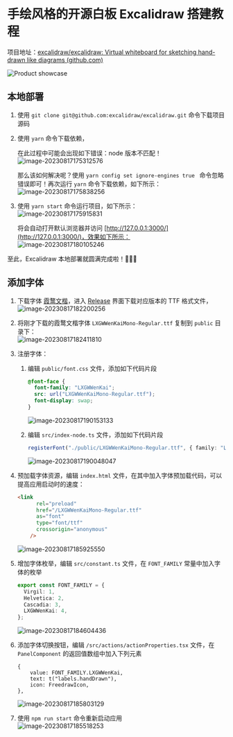 # 手绘风格的开源白板 Excalidraw 搭建教程

项目地址：[excalidraw/excalidraw: Virtual whiteboard for sketching hand-drawn like diagrams (github.com)](https://github.com/excalidraw/excalidraw)

![Product showcase](https://fastly.jsdelivr.net/gh/xihuanxiaorang/img/202308181638702.png)

## 本地部署

1. 使用 `git clone git@github.com:excalidraw/excalidraw.git` 命令下载项目源码
2. 使用 `yarn` 命令下载依赖，

   在此过程中可能会出现如下错误：node 版本不匹配！<br />![image-20230817175312576](https://fastly.jsdelivr.net/gh/xihuanxiaorang/img/202308181638161.png)

   那么该如何解决呢？使用 `yarn config set ignore-engines true ` 命令忽略错误即可！再次运行 `yarn` 命令下载依赖，如下所示：<br />![image-20230817175838256](https://fastly.jsdelivr.net/gh/xihuanxiaorang/img/202308181638570.png)

3. 使用 `yarn start` 命令运行项目，如下所示：<br />![image-20230817175915831](https://fastly.jsdelivr.net/gh/xihuanxiaorang/img/202308181638364.png)

   将会自动打开默认浏览器并访问 [http://127.0.0.1:3000/](http://127.0.0.1:3000/)，效果如下所示：<br />![image-20230817180105246](https://fastly.jsdelivr.net/gh/xihuanxiaorang/img/202308181638117.png)

至此，Excalidraw 本地部署就圆满完成啦！🎉🎉🎉

## 添加字体

1. 下载字体 [霞鹜文楷](https://github.com/lxgw/LxgwWenKai)，进入 [Release](https://github.com/lxgw/LxgwWenKai/releases) 界面下载对应版本的 TTF 格式文件，<br />![image-20230817182200256](https://fastly.jsdelivr.net/gh/xihuanxiaorang/img/202308181638680.png)
2. 将刚才下载的霞鹜文楷字体 `LXGWWenKaiMono-Regular.ttf` 复制到 `public` 目录下：<br />![image-20230817182411810](https://fastly.jsdelivr.net/gh/xihuanxiaorang/img/202308181639417.png)
3. 注册字体：
   1. 编辑 `public/font.css` 文件，添加如下代码片段

      ```css
      @font-face {
        font-family: "LXGWWenKai";
        src: url("LXGWWenKaiMono-Regular.ttf");
        font-display: swap;
      }
      ```

      ![image-20230817190153133](https://fastly.jsdelivr.net/gh/xihuanxiaorang/img/202308181639339.png)

   2. 编辑 `src/index-node.ts` 文件，添加如下代码片段

      ```typescript
      registerFont("./public/LXGWWenKaiMono-Regular.ttf", { family: "LXGWWenKai" });
      ```

      ![image-20230817190048047](https://fastly.jsdelivr.net/gh/xihuanxiaorang/img/202308181639923.png)

4. 预加载字体资源，编辑 `index.html` 文件，在其中加入字体预加载代码，可以提高应用启动时的速度：

   ```html
   <link
         rel="preload"
         href="/LXGWWenKaiMono-Regular.ttf"
         as="font"
         type="font/ttf"
         crossorigin="anonymous"
       />
   ```

   ![image-20230817185925550](https://fastly.jsdelivr.net/gh/xihuanxiaorang/img/202308181639488.png)

5. 增加字体枚举，编辑 `src/constant.ts` 文件，在 `FONT_FAMILY` 常量中加入字体的枚举

   ```typescript
   export const FONT_FAMILY = {
     Virgil: 1,
     Helvetica: 2,
     Cascadia: 3,
     LXGWWenKai: 4,
   };
   ```

   ![image-20230817184604436](https://fastly.jsdelivr.net/gh/xihuanxiaorang/img/202308181639579.png)

6. 添加字体切换按钮，编辑 `/src/actions/actionProperties.tsx` 文件，在 `PanelComponent` 的返回值数组中加入下列元素

   ```tsx
   {
       value: FONT_FAMILY.LXGWWenKai,
       text: t("labels.handDrawn"),
       icon: FreedrawIcon,
   },
   ```

   ![image-20230817185803129](https://fastly.jsdelivr.net/gh/xihuanxiaorang/img/202308181639157.png)

7. 使用 `npm run start` 命令重新启动应用 <br />![image-20230817185518253](https://fastly.jsdelivr.net/gh/xihuanxiaorang/img/202308181639829.png)
